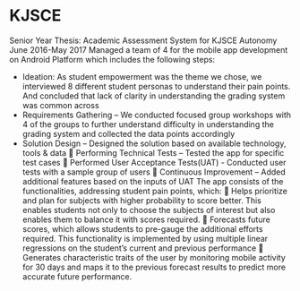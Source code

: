 # KJSCE
Senior Year Thesis: Academic Assessment System for KJSCE Autonomy			     June 2016-May 2017
Managed a team of 4 for the mobile app development on Android Platform which includes the following steps:
* Ideation: As student empowerment was the theme we chose, we interviewed 8 different student personas to understand their pain points. And concluded that lack of clarity in understanding the grading system was common across
* Requirements Gathering – We conducted focused group workshops with 4 of the groups to further understand difficulty in understanding the grading system and collected the data points accordingly
* Solution Design – Designed the solution based on available technology, tools & data
	Performing Technical Tests – Tested the app for specific test cases
	Performed User Acceptance Tests(UAT) - Conducted user tests with a sample group of users
	Continuous Improvement – Added additional features based on the inputs of UAT
The app consists of the functionalities, addressing student pain points, which:
	Helps prioritize and plan for subjects with higher probability to score better. This enables students not only to choose the subjects of interest but also enables them to balance it with scores required.
	Forecasts future scores, which allows students to pre-gauge the additional efforts required. This functionality is implemented by using multiple linear regressions on the student’s current and previous performance
	Generates characteristic traits of the user by monitoring mobile activity for 30 days and maps it to the previous forecast results to predict more accurate future performance. 
